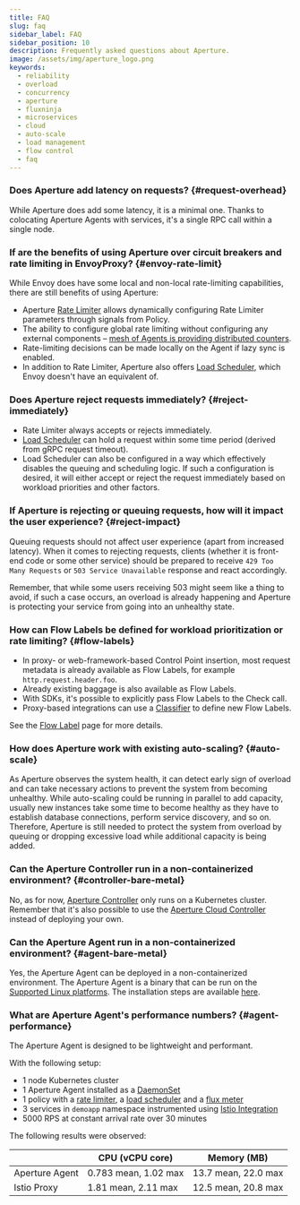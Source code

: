 ```yaml
---
title: FAQ
slug: faq
sidebar_label: FAQ
sidebar_position: 10
description: Frequently asked questions about Aperture.
image: /assets/img/aperture_logo.png
keywords:
  - reliability
  - overload
  - concurrency
  - aperture
  - fluxninja
  - microservices
  - cloud
  - auto-scale
  - load management
  - flow control
  - faq
---
```


### Does Aperture add latency on requests? {#request-overhead}

While Aperture does add some latency, it is a minimal one. Thanks to colocating
Aperture Agents with services, it's a single RPC call within a single node.

### If are the benefits of using Aperture over circuit breakers and rate limiting in EnvoyProxy? {#envoy-rate-limit}

While Envoy does have some local and non-local rate-limiting capabilities, there
are still benefits of using Aperture:

- Aperture [Rate Limiter][rate-limiter] allows dynamically configuring Rate
  Limiter parameters through signals from Policy.
- The ability to configure global rate limiting without configuring any external
  components
  – [mesh of Agents is providing distributed counters](/concepts/rate-limiter.md#distributed-counters).
- Rate-limiting decisions can be made locally on the Agent if lazy sync is
  enabled.
- In addition to Rate Limiter, Aperture also offers [Load
  Scheduler][load-scheduler], which Envoy doesn't have an equivalent of.

### Does Aperture reject requests immediately? {#reject-immediately}

- Rate Limiter always accepts or rejects immediately.
- [Load Scheduler][load-scheduler] can hold a request within some time period
  (derived from gRPC request timeout).
- Load Scheduler can also be configured in a way which effectively disables the
  queuing and scheduling logic. If such a configuration is desired, it will
  either accept or reject the request immediately based on workload priorities
  and other factors.

### If Aperture is rejecting or queuing requests, how will it impact the user experience? {#reject-impact}

Queuing requests should not affect user experience (apart from increased
latency). When it comes to rejecting requests, clients (whether it is front-end
code or some other service) should be prepared to receive
`429 Too Many Requests` or `503 Service Unavailable` response and react
accordingly.

Remember, that while some users receiving 503 might seem like a thing to avoid,
if such a case occurs, an overload is already happening and Aperture is
protecting your service from going into an unhealthy state.

### How can Flow Labels be defined for workload prioritization or rate limiting? {#flow-labels}

- In proxy- or web-framework-based Control Point insertion, most request
  metadata is already available as Flow Labels, for example
  `http.request.header.foo`.
- Already existing baggage is also available as Flow Labels.
- With SDKs, it's possible to explicitly pass Flow Labels to the Check call.
- Proxy-based integrations can use a [Classifier][classifier] to define new Flow
  Labels.

See the [Flow Label][flow-label] page for more details.

### How does Aperture work with existing auto-scaling? {#auto-scale}

As Aperture observes the system health, it can detect early sign of overload and
can take necessary actions to prevent the system from becoming unhealthy. While
auto-scaling could be running in parallel to add capacity, usually new instances
take some time to become healthy as they have to establish database connections,
perform service discovery, and so on. Therefore, Aperture is still needed to
protect the system from overload by queuing or dropping excessive load while
additional capacity is being added.

### Can the Aperture Controller run in a non-containerized environment? {#controller-bare-metal}

No, as for now, [Aperture Controller][aperture-controller] only runs on a
Kubernetes cluster. Remember that it's also possible to use the [Aperture Cloud
Controller][aperture-cloud-controller] instead of deploying your own.

### Can the Aperture Agent run in a non-containerized environment? {#agent-bare-metal}

Yes, the Aperture Agent can be deployed in a non-containerized environment. The
Aperture Agent is a binary that can be run on the
[Supported Linux platforms](/self-hosting/supported-platforms.md). The
installation steps are available [here](/self-hosting/agent/bare-metal.md).

### What are Aperture Agent's performance numbers? {#agent-performance}

The Aperture Agent is designed to be lightweight and performant.

With the following setup:

- 1 node Kubernetes cluster
- 1 Aperture Agent installed as a
  [DaemonSet](/self-hosting/agent/kubernetes/operator/daemonset.md)
- 1 policy with a [rate limiter][rate-limiter], a [load
  scheduler][load-scheduler] and a [flux meter][flux-meter]
- 3 services in `demoapp` namespace instrumented using
  [Istio Integration](/self-hosting/integrations/istio/istio.md)
- 5000 RPS at constant arrival rate over 30 minutes

The following results were observed:

|                | CPU (vCPU core)      | Memory (MB)         |
| -------------- | -------------------- | ------------------- |
| Aperture Agent | 0.783 mean, 1.02 max | 13.7 mean, 22.0 max |
| Istio Proxy    | 1.81 mean, 2.11 max  | 12.5 mean, 20.8 max |

[rate-limiter]: /concepts/rate-limiter.md
[load-scheduler]: /concepts/scheduler/load-scheduler.md
[flux-meter]: /concepts/flux-meter.md
[classifier]: /concepts/classifier.md
[flow-label]: /concepts/flow-label.md
[aperture-controller]: /self-hosting/architecture.md#aperture-controller
[aperture-cloud-controller]: /reference/fluxninja.md#cloud-controller
